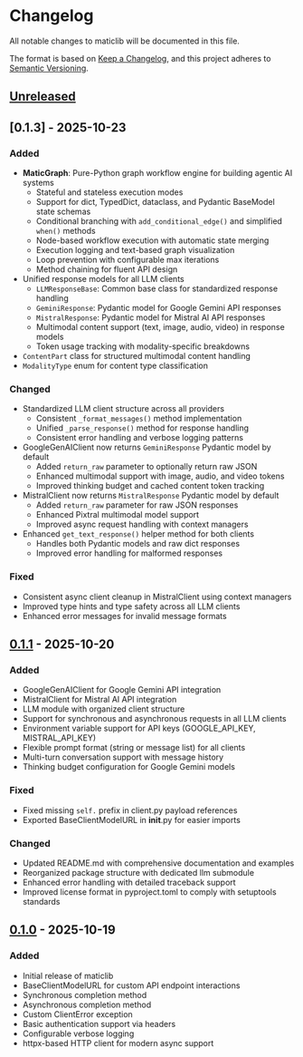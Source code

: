 # Changelog

All notable changes to maticlib will be documented in this file.

The format is based on [Keep a Changelog](https://keepachangelog.com/en/1.0.0/),
and this project adheres to [Semantic Versioning](https://semver.org/spec/v2.0.0.html).

## [Unreleased]

## [0.1.3] - 2025-10-23

### Added
- **MaticGraph**: Pure-Python graph workflow engine for building agentic AI systems
  - Stateful and stateless execution modes
  - Support for dict, TypedDict, dataclass, and Pydantic BaseModel state schemas
  - Conditional branching with `add_conditional_edge()` and simplified `when()` methods
  - Node-based workflow execution with automatic state merging
  - Execution logging and text-based graph visualization
  - Loop prevention with configurable max iterations
  - Method chaining for fluent API design
- Unified response models for all LLM clients
  - `LLMResponseBase`: Common base class for standardized response handling
  - `GeminiResponse`: Pydantic model for Google Gemini API responses
  - `MistralResponse`: Pydantic model for Mistral AI API responses
  - Multimodal content support (text, image, audio, video) in response models
  - Token usage tracking with modality-specific breakdowns
- `ContentPart` class for structured multimodal content handling
- `ModalityType` enum for content type classification

### Changed
- Standardized LLM client structure across all providers
  - Consistent `_format_messages()` method implementation
  - Unified `_parse_response()` method for response handling
  - Consistent error handling and verbose logging patterns
- GoogleGenAIClient now returns `GeminiResponse` Pydantic model by default
  - Added `return_raw` parameter to optionally return raw JSON
  - Enhanced multimodal support with image, audio, and video tokens
  - Improved thinking budget and cached content token tracking
- MistralClient now returns `MistralResponse` Pydantic model by default
  - Added `return_raw` parameter for raw JSON responses
  - Enhanced Pixtral multimodal model support
  - Improved async request handling with context managers
- Enhanced `get_text_response()` helper method for both clients
  - Handles both Pydantic models and raw dict responses
  - Improved error handling for malformed responses

### Fixed
- Consistent async client cleanup in MistralClient using context managers
- Improved type hints and type safety across all LLM clients
- Enhanced error messages for invalid message formats

## [0.1.1] - 2025-10-20

### Added
- GoogleGenAIClient for Google Gemini API integration
- MistralClient for Mistral AI API integration
- LLM module with organized client structure
- Support for synchronous and asynchronous requests in all LLM clients
- Environment variable support for API keys (GOOGLE_API_KEY, MISTRAL_API_KEY)
- Flexible prompt format (string or message list) for all clients
- Multi-turn conversation support with message history
- Thinking budget configuration for Google Gemini models

### Fixed
- Fixed missing `self.` prefix in client.py payload references
- Exported BaseClientModelURL in __init__.py for easier imports

### Changed
- Updated README.md with comprehensive documentation and examples
- Reorganized package structure with dedicated llm submodule
- Enhanced error handling with detailed traceback support
- Improved license format in pyproject.toml to comply with setuptools standards

## [0.1.0] - 2025-10-19

### Added
- Initial release of maticlib
- BaseClientModelURL for custom API endpoint interactions
- Synchronous completion method
- Asynchronous completion method
- Custom ClientError exception
- Basic authentication support via headers
- Configurable verbose logging
- httpx-based HTTP client for modern async support

[Unreleased]: https://github.com/arvohsoft/maticlib/compare/v0.1.1...HEAD
[0.1.1]: https://github.com/arvohsoft/maticlib/compare/v0.1.0...v0.1.1
[0.1.0]: https://github.com/arvohsoft/maticlib/releases/tag/v0.1.0